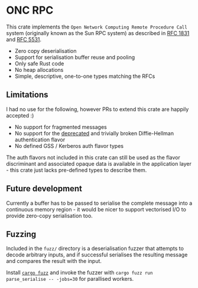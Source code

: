 # ONC RPC

This crate implements the `Open Network Computing Remote Procedure Call` system
(originally known as the Sun RPC system) as described in [RFC 1831] and [RFC
5531].

* Zero copy deserialisation
* Support for serialisation buffer reuse and pooling
* Only safe Rust code
* No heap allocations
* Simple, descriptive, one-to-one types matching the RFCs

## Limitations

I had no use for the following, however PRs to extend this crate are happily
accepted :)

* No support for fragmented messages
* No support for the [deprecated] and trivially broken Diffie-Hellman
  authentication flavor
* No defined GSS / Kerberos auth flavor types

The auth flavors not included in this crate can still be used as the flavor
discriminant and associated opaque data is available in the application layer -
this crate just lacks pre-defined types to describe them.

## Future development

Currently a buffer has to be passed to serialise the complete message into a
continuous memory region - it would be nicer to support vectorised I/O to
provide zero-copy serialisation too.

## Fuzzing
Included in the `fuzz/` directory is a deserialisation fuzzer that attempts to
decode arbitrary inputs, and if successful serialises the resulting message and
compares the result with the input.

Install [`cargo fuzz`] and invoke the fuzzer with `cargo fuzz run
parse_serialise -- -jobs=30` for parallised workers.

[deprecated]: https://tools.ietf.org/html/rfc2695#section-2
[RFC 1831]: https://tools.ietf.org/html/rfc1831
[RFC 5531]: https://tools.ietf.org/html/rfc5531
[`fuzz`]: https://github.com/domodwyer/onc-rpc/tree/master/fuzz
[`cargo fuzz`]: https://github.com/rust-fuzz/cargo-fuzz